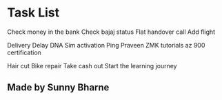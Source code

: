 # Task List

Check money in the bank 
Check bajaj status 
Flat handover call
Add flight

Delivery Delay
DNA Sim activation
Ping Praveen
ZMK tutorials
az 900 certification

Hair cut 
Bike repair
Take cash out 
Start the learning journey

## Made by Sunny Bharne
